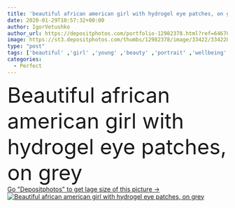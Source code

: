 ```yaml
---
title: 'beautiful african american girl with hydrogel eye patches, on grey'
date: 2020-01-29T10:57:32+00:00
author: IgorVetushko
author_url: https://depositphotos.com/portfolio-12982378.html?ref=64678756
image: https://st3.depositphotos.com/thumbs/12982378/image/33422/334228516/api_thumb_450.jpg?forcejpeg=true
type: "post"
tags: ['beautiful' ,'girl' ,'young' ,'beauty' ,'portrait' ,'wellbeing' ,'face' ,'care' ,'woman' ,'cosmetic' ,'skincare' ,'cosmetics' ,'purity' ,'curly' ,'attractive' ,'wellness' ,'afro' ,'moisturizing' ,'Anti wrinkle' ,'one person' ,'close up' ,'Studio Shot' ,'black woman' ,'african american' ,'skin care' ,'clean skin' ,'perfect skin' ,'on grey' ,'clean face' ,'eye patches' ,'hydrogel patches' ]
categories: 
  - Perfect
---
```

<div aling="center">
            <font size="60"> Beautiful african american girl with hydrogel eye patches, on grey</font>   
</div>
<div>
    <a href='https://st3.depositphotos.com/thumbs/12982378/image/33422/334228516/api_thumb_450.jpg?forcejpeg=true?ref=64678756' target=_blank > Go "Depositphotos" to get lage size of this picture ->
        <img href='https://st3.depositphotos.com/thumbs/12982378/image/33422/334228516/api_thumb_450.jpg?forcejpeg=true?ref=64678756' src='https://st3.depositphotos.com/12982378/33422/i/950/depositphotos_334228516-stock-photo-beautiful-african-american-girl-hydrogel.jpg?forcejpeg=true' alt='Beautiful african american girl with hydrogel eye patches, on grey' >
    </a>
</div>
